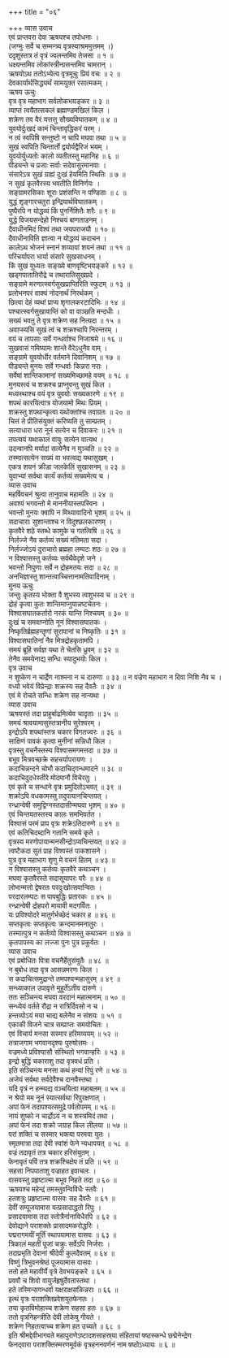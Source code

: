 +++
title = "०६"

+++
व्यास उवाच  
एवं प्राप्तवरा देवा ऋषयश्च तपोधनाः ।  
(जग्मुः सर्वे च सम्मन्त्र्य वृत्रस्याश्रममुत्तमम् ।)  
ददृशुस्तत्र तं वृत्रं ज्वलन्तमिव तेजसा ॥ १ ॥  
धक्ष्यन्तमिव लोकांस्त्रीन्ग्रसन्तमिव चामरान् ।  
ऋषयोऽथ ततोऽभ्येत्य वृत्रमूचुः प्रियं वचः ॥ २ ॥  
देवकार्यार्थसिद्ध्यर्थं सामयुक्तं रसात्मकम् ।  
ऋषय ऊचुः  
वृत्र वृत्र महाभाग सर्वलोकभयङ्कर ॥ ३ ॥  
व्याप्तं त्वयैतत्सकलं ब्रह्माण्डमखिलं किल ।  
शक्रेण तव वैरं यत्तत्तु सौख्यविघातकम् ॥ ४ ॥  
युवयोर्दुःखदं कामं चिन्तावृद्धिकरं परम् ।  
न त्वं स्वपिषि सन्तुष्टो न चापि मघवा तथा ॥ ५ ॥  
सुखं स्वपिति चिन्तार्तो द्वयोर्यद्वैरिजं भयम् ।  
युवयोर्युध्यतोः कालो व्यतीतस्तु महानिह ॥ ६ ॥  
पीड्यन्ते च प्रजाः सर्वाः सदेवासुरमानवाः ।  
संसारेऽत्र सुखं ग्राह्यं दुःखं हेयमिति स्थितिः ॥ ७ ॥  
न सुखं कृतवैरस्य भवतीति विनिर्णयः ।  
सङ्ग्रामरसिकाः शूराः प्रशंसन्ति न पण्डिताः ॥ ८ ॥  
युद्धं शृङ्गारचतुरा इन्द्रियार्थविघातकम् ।  
पुष्पैरपि न योद्धव्यं किं पुनर्निशितैः शरैः ॥ ९ ॥  
युद्धे विजयसन्देहो निश्चयं बाणताडनम् ।  
दैवाधीनमिदं विश्वं तथा जयपराजयौ ॥ १० ॥  
दैवाधीनाविति ज्ञात्वा न योद्धव्यं कदाचन ।  
कालेऽथ भोजनं स्नानं शय्यायां शयनं तथा ॥ ११ ॥  
परिचर्यापरा भार्या संसारे सुखसाधनम् ।  
किं सुखं युध्यतः सङ्ख्ये बाणवृष्टिभयङ्करे ॥ १२ ॥  
खड्गपातातिरौद्रे च तथारातिसुखप्रदे ।  
सङ्ग्रामे मरणात्स्वर्गसुखप्राप्तिरिति स्फुटम् ॥ १३ ॥  
प्रलोभनपरं वाक्यं नोदनार्थं निरर्थकम् ।  
छित्त्वा देहं व्यथां प्राप्य शृगालकरटादिभिः ॥ १४ ॥  
पश्चात्स्वर्गसुखावाप्तिं को वा वाञ्छति मन्दधीः ।  
सख्यं भवतु ते वृत्र शक्रेण सह नित्यदा ॥ १५ ॥  
अवाप्स्यसि सुखं त्वं च शक्रश्चापि निरन्तरम् ।  
वयं च तापसाः सर्वे गन्धर्वाश्च निजाश्रमे ॥ १६ ॥  
सुखवासं गमिष्यामः शान्ते वैरेऽधुनैव वाम् ।  
सङ्ग्रामे युवयोर्धीर वर्तमाने दिवानिशम् ॥ १७ ॥  
पीड्यन्ते मुनयः सर्वे गन्धर्वाः किन्नरा नराः ।  
सर्वेषां शान्तिकामानां सख्यमिच्छामहे वयम् ॥ १८ ॥  
मुनयस्त्वं च शक्रश्च प्राप्नुवन्तु सुखं किल ।  
मध्यस्थाश्च वयं वृत्र युवयोः सख्यकारणे ॥ १९ ॥  
शपथं कारयित्वात्र योजयामो मिथः प्रियम् ।  
शक्रस्तु शपथान्कृत्वा यथोक्तांश्च तवाग्रतः ॥ २० ॥  
चित्तं ते प्रीतिसंयुक्तं करिष्यति तु साम्प्रतम् ।  
सत्याधारा धरा नूनं सत्येन च दिवाकरः ॥ २१ ॥  
तपत्ययं यथाकालं वायुः सत्येन वात्यथ ।  
उदन्वानपि मर्यादां सत्येनैव न मुञ्चति ॥ २२ ॥  
तस्मात्सत्येन सख्यं वा भवत्वद्य यथासुखम् ।  
एकत्र शयनं क्रीडा जलकेलिं सुखासनम् ॥ २३ ॥  
युवाभ्यां सर्वथा कार्यं कर्तव्यं सख्यमेत्य च ।  
व्यास उवाच  
महर्षिवचनं श्रुत्वा तानुवाच महामतिः ॥ २४ ॥  
अवश्यं भगवन्तो मे माननीयास्तपस्विनः ।  
भवन्तो मुनयः क्वापि न मिथ्यावादिनो भृशम् ॥ २५ ॥  
सदाचाराः सुशान्ताश्च न विदुश्छलकारणम् ।  
कृतवैरे शठे स्तब्धे कामुके च गतत्विषि ॥ २६ ॥  
निर्लज्जे नैव कर्तव्यं सख्यं मतिमता सदा ।  
निर्लज्जोऽयं दुराचारो ब्रह्महा लम्पटः शठः ॥ २७ ॥  
न विश्वासस्तु कर्तव्यः सर्वथैवेदृशे जने ।  
भवन्तो निपुणाः सर्वे न द्रोहमतयः सदा ॥ २८ ॥  
अनभिज्ञास्तु शान्तत्वाच्चित्तानामतिवादिनाम् ।  
मुनय ऊचुः  
जन्तुः कृतस्य भोक्ता वै शुभस्य त्वशुभस्य च ॥ २९ ॥  
द्रोहं कृत्वा कुतः शान्तिमाप्नुयान्नष्टचेतनः ।  
विश्वासघातकर्तारो नरकं यान्ति निश्चयम् ॥ ३० ॥  
दुःखं च समवाप्नोति नूनं विश्वासघातकः ।  
निष्कृतिर्ब्रह्महन्तॄणां सुरापानां च निष्कृतिः ॥ ३१ ॥  
विश्वासघातिनां नैव मित्रद्रोहकृतामपि ।  
समयं ब्रूहि सर्वज्ञ यथा ते चेतसि ध्रुवम् ॥ ३२ ॥  
तेनैव समयेनाद्य सन्धिः स्यादुभयोः किल ।  
वृत्र उवाच  
न शुष्केण न चार्द्रेण नाश्मना न च दारुणा ॥ ३३ ॥
न वज्रेण महाभाग न दिवा निशि नैव च ।  
वध्यो भवेयं विप्रेन्द्राः शक्रस्य सह दैवतैः ॥ ३४ ॥  
एवं मे रोचते सन्धिः शक्रेण सह नान्यथा ।  
व्यास उवाच  
ऋषयस्तं तदा प्राहुर्बाढमित्येव चादृताः ॥ ३५ ॥  
समयं श्रावयामासुस्तत्रानीय सुरेश्वरम् ।  
इन्द्रोऽपि शपथांस्तत्र चकार विगतज्वरः ॥ ३६ ॥  
साक्षिणं पावकं कृत्वा मुनीनां सन्निधौ किल ।  
वृत्रस्तु वचनैस्तस्य विश्वासमगमत्तदा ॥ ३७ ॥  
बभूव मित्रवच्छक्रे सहचर्यापरायणः ।  
कदाचिन्नन्दने चोभौ कदाचिद्‌गन्धमादने ॥ ३८ ॥  
कदाचिदुदधेस्तीरे मोदमानौ विचेरतुः ।  
एवं कृते च सन्धाने वृत्रः प्रमुदितोऽभवत् ॥ ३९ ॥  
शक्रोऽपि वधकामस्तु तदुपायानचिन्तयत् ।  
रन्ध्रान्वेषी समुद्विग्नस्तदासीन्मघवा भृशम् ॥ ४० ॥  
एवं चिन्तयतस्तस्य कालः समभिवर्तत ।  
विश्वासं परमं प्राप वृत्रः शक्रेऽतिदारुणे ॥ ४१ ॥  
एवं कतिचिदब्दानि गतानि समये कृते ।  
वृत्रस्य मरणोपायान्मनसीन्द्रोऽप्यचिन्तयत् ॥ ४२ ॥  
त्वष्टैकदा सुतं प्राह विश्वस्तं पाकशासने ।  
पुत्र वृत्र महाभाग शृणु मे वचनं हितम् ॥ ४३ ॥  
न विश्वासस्तु कर्तव्यः कृतवैरे कथञ्चन ।  
मघवा कृतवैरस्ते सदासूयापरः परैः ॥ ४४ ॥  
लोभान्मत्तो द्वेषरतः परदुःखोत्सवान्वितः ।  
परदारलम्पटः स पापबुद्धिः प्रतारकः ॥ ४५ ॥  
रन्ध्रान्वेषी द्रोहपरो मायावी मदगर्वितः ।  
यः प्रविश्योदरे मातुर्गर्भच्छेदं चकार ह ॥ ४६ ॥  
सप्तकृत्वः सप्तकृत्वः क्रन्दमानमनातुरः ।  
तस्मात्पुत्र न कर्तव्यो विश्वासस्तु कथञ्चन ॥ ४७ ॥  
कृतपापस्य का लज्जा पुनः पुत्र प्रकुर्वतः ।  
व्यास उवाच  
एवं प्रबोधितः पित्रा वचनैर्हेतुसंयुतैः ॥ ४८ ॥  
न बुबोध तदा वृत्र आसन्नमरणः किल ।  
स कदाचित्समुद्रान्ते तमपश्यन्महासुरम् ॥ ४९ ॥  
सन्ध्याकाल उपावृत्ते मुहूर्तेऽतीव दारुणे ।  
ततः सञ्चिन्त्य मघवा वरदानं महात्मनाम् ॥ ५० ॥  
सन्ध्येयं वर्तते रौद्रा न रात्रिर्दिवसो न च ।  
हन्तव्योऽयं मया चाद्य बलेनैव न संशयः ॥ ५१ ॥  
एकाकी विजने चात्र सम्प्राप्तः समयोचितः ।  
एवं विचार्य मनसा सस्मार हरिमव्ययम् ॥ ५२ ॥  
तत्राजगाम भगवानदृश्यः पुरुषोत्तमः ।  
वज्रमध्ये प्रविश्यासौ संस्थितो भगवान्हरिः ॥ ५३ ॥  
इन्द्रो बुद्धिं चकाराशु तदा वृत्रवधं प्रति ।  
इति सञ्चिन्त्य मनसा कथं हन्यां रिपुं रणे ॥ ५४ ॥  
अजेयं सर्वथा सर्वदेवैश्च दानवैस्तथा ।  
यदि वृत्रं न हन्म्यद्य वञ्चयित्वा महाबलम् ॥ ५५ ॥  
न श्रेयो मम नूनं स्यात्सर्वथा रिपुरक्षणात् ।  
अपां फेनं तदापश्यत्समुद्रे पर्वतोपमम् ॥ ५६ ॥  
नायं शुष्को न चार्द्रोऽयं न च शस्त्रमिदं तथा ।  
अपां फेनं तदा शक्रो जग्राह किल लीलया ॥ ५७ ॥  
परां शक्तिं च सस्मार भक्त्या परमया युतः ।  
स्मृतमात्रा तदा देवी स्वांशं फेने न्यधापयत् ॥ ५८ ॥  
वज्रं तदावृतं तत्र चकार हरिसंयुतम् ।  
फेनावृतं पविं तत्र शक्रश्चिक्षेप तं प्रति ॥ ५९ ॥  
सहसा निपपाताशु वज्राहत इवाचलः ।  
वासवस्तु प्रहृष्टात्मा बभूव निहते तदा ॥ ६० ॥  
ऋषयश्च महेन्द्रं तमस्तुवन्विविधैः स्तवैः ।  
हतशत्रुः प्रहृष्टात्मा वासवः सह दैवतैः ॥ ६१ ॥  
देवीं सम्पूजयामास यत्प्रसादाद्धतो रिपुः ।  
प्रसादयामास तदा स्तोत्रैर्नानाविधैरपि ॥ ६२ ॥  
देवोद्याने पराशक्तेः प्रासादमकरोद्धरिः ।  
पद्मरागमयीं मूर्तिं स्थापयामास वासवः ॥ ६३ ॥  
त्रिकालं महतीं पूजां चक्रुः सर्वेऽपि निर्जराः ।  
तदाप्रभृति देवानां श्रीदेवी कुलदैवतम् ॥ ६४ ॥  
विष्णुं त्रिभुवनश्रेष्ठं पूजयामास वासवः ।  
ततो हते महावीर्ये वृत्रे देवभयङ्करे ॥ ६५ ॥  
प्रववौ च शिवो वायुर्जहृषुर्देवतास्तथा ।  
हते तस्मिन्सगन्धर्वा यक्षराक्षसकिन्नराः ॥ ६६ ॥  
इत्थं वृत्रः पराशक्तिप्रवेशयुतफेनतः ।  
तया कृतविमोहाच्च शक्रेण सहसा हतः ॥ ६७ ॥  
ततो वृत्रनिहन्त्रीति देवी लोकेषु गीयते ।  
शक्रेण निहतत्वाच्च शक्रेण हत उच्यते ॥ ६८ ॥  
इति श्रीमद्देवीभागवते महापुराणेऽष्टादशसाहस्र्या संहितायां षष्ठस्कन्धे छद्मेनेन्द्रेण  
फेनद्‌वारा पराशक्तिस्मरणमूर्वकं वृत्रहननवर्णनं नाम षष्ठोऽध्यायः ॥ ६ ॥
